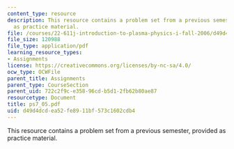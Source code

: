 ```yaml
---
content_type: resource
description: This resource contains a problem set from a previous semester, provided
  as practice material.
file: /courses/22-611j-introduction-to-plasma-physics-i-fall-2006/d49d4dcdea52fe8911bf573c1602cdb4_ps7_05.pdf
file_size: 120988
file_type: application/pdf
learning_resource_types:
- Assignments
license: https://creativecommons.org/licenses/by-nc-sa/4.0/
ocw_type: OCWFile
parent_title: Assignments
parent_type: CourseSection
parent_uid: 722c2f9c-e358-96cd-b5d1-2fb62b80ae87
resourcetype: Document
title: ps7_05.pdf
uid: d49d4dcd-ea52-fe89-11bf-573c1602cdb4
---
```

This resource contains a problem set from a previous semester, provided as practice material.